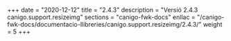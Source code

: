 +++
date        = "2020-12-12"
title       = "2.4.3"
description = "Versió 2.4.3 canigo.support.resizeimg"
sections    = "canigo-fwk-docs"
enllac		= "/canigo-fwk-docs/documentacio-llibreries/canigo.support.resizeimg/2.4.3/"
weight		= 5
+++
